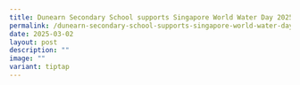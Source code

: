 ```yaml
---
title: Dunearn Secondary School supports Singapore World Water Day 2025
permalink: /dunearn-secondary-school-supports-singapore-world-water-day-2025/
date: 2025-03-02
layout: post
description: ""
image: ""
variant: tiptap
---
```

